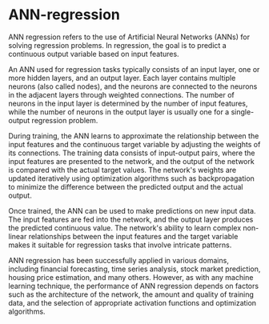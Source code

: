 # ANN-regression


ANN regression refers to the use of Artificial Neural Networks (ANNs) for solving regression problems. In regression, the goal is to predict a continuous output variable based on input features.

An ANN used for regression tasks typically consists of an input layer, one or more hidden layers, and an output layer. Each layer contains multiple neurons (also called nodes), and the neurons are connected to the neurons in the adjacent layers through weighted connections. The number of neurons in the input layer is determined by the number of input features, while the number of neurons in the output layer is usually one for a single-output regression problem.

During training, the ANN learns to approximate the relationship between the input features and the continuous target variable by adjusting the weights of its connections. The training data consists of input-output pairs, where the input features are presented to the network, and the output of the network is compared with the actual target values. The network's weights are updated iteratively using optimization algorithms such as backpropagation to minimize the difference between the predicted output and the actual output.

Once trained, the ANN can be used to make predictions on new input data. The input features are fed into the network, and the output layer produces the predicted continuous value. The network's ability to learn complex non-linear relationships between the input features and the target variable makes it suitable for regression tasks that involve intricate patterns.

ANN regression has been successfully applied in various domains, including financial forecasting, time series analysis, stock market prediction, housing price estimation, and many others. However, as with any machine learning technique, the performance of ANN regression depends on factors such as the architecture of the network, the amount and quality of training data, and the selection of appropriate activation functions and optimization algorithms.

